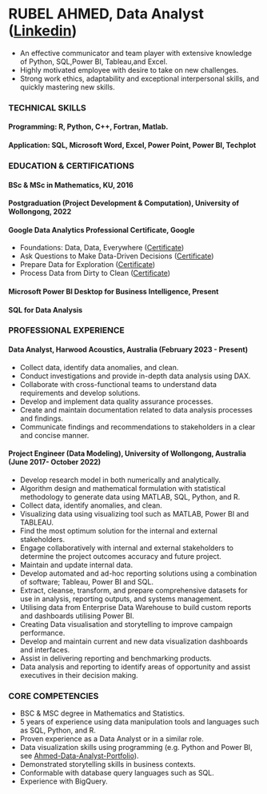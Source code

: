 #                                                                                  RUBEL AHMED, Data Analyst ([Linkedin](https://www.linkedin.com/in/rubel-ahmed-931040149/))
- An effective communicator and team player with extensive knowledge of Python, SQL,Power BI, Tableau,and Excel.
- Highly motivated employee with desire to take on new challenges.
- Strong work ethics, adaptability and exceptional interpersonal skills, and quickly mastering new skills.

### TECHNICAL SKILLS
#### Programming: R, Python, C++, Fortran, Matlab.     
#### Application: SQL, Microsoft Word, Excel, Power Point, Power BI, Techplot

### EDUCATION & CERTIFICATIONS
#### BSc & MSc in Mathematics, KU, 2016
#### Postgraduation (Project Development & Computation), University of Wollongong, 2022
#### Google Data Analytics Professional Certificate, Google
- Foundations: Data, Data, Everywhere ([Certificate](https://www.coursera.org/account/accomplishments/verify/J78H6EQ2BCMU))
- Ask Questions to Make Data-Driven Decisions ([Certificate](https://www.coursera.org/account/accomplishments/verify/JTK8U69ULLMY))
- Prepare Data for Exploration ([Certificate](https://www.coursera.org/account/accomplishments/verify/ZYJ7N7MGBJDL))
- Process Data from Dirty to Clean ([Certificate](https://www.coursera.org/account/accomplishments/verify/4LDQZXZZD5SR))
#### Microsoft Power BI Desktop for Business Intelligence, Present
#### SQL for Data Analysis

### PROFESSIONAL EXPERIENCE
#### Data Analyst, Harwood Acoustics, Australia (February 2023 - Present)
- Collect data, identify data anomalies, and clean.
- Conduct investigations and provide in-depth data analysis using DAX.
- Collaborate with cross-functional teams to understand data requirements and develop solutions.
- Develop and implement data quality assurance processes.
- Create and maintain documentation related to data analysis processes and findings.
- Communicate findings and recommendations to stakeholders in a clear and concise manner.

#### Project Engineer (Data Modeling), University of Wollongong, Australia (June 2017- October 2022)
- Develop research model in both numerically and analytically.
- Algorithm design and mathematical formulation with statistical methodology to generate data using MATLAB, SQL, Python, and R.
- Collect data, identify anomalies, and clean.
- Visualizing data using visualizing tool such as MATLAB, Power BI and TABLEAU.
- Find the most optimum solution for the internal and external stakeholders.
- Engage collaboratively with internal and external stakeholders to determine the project outcomes accuracy and future project.
- Maintain and update internal data.
- Develop automated and ad-hoc reporting solutions using a combination of software; Tableau, Power BI and SQL.
- Extract, cleanse, transform, and prepare comprehensive datasets for use in analysis, reporting outputs, and systems management.
- Utilising data from Enterprise Data Warehouse to build custom reports and dashboards utilising Power BI.
- Creating Data visualisation and storytelling to improve campaign performance.
- Develop and maintain current and new data visualization dashboards and interfaces.
- Assist in delivering reporting and benchmarking products.
- Data analysis and reporting to identify areas of opportunity and assist executives in their decision making.

### CORE COMPETENCIES
- BSC & MSC degree in Mathematics and Statistics.
- 5 years of experience using data manipulation tools and languages such as SQL, Python, and R. 
- Proven experience as a Data Analyst or in a similar role.
- Data visualization skills using programming (e.g. Python and Power BI, see [Ahmed-Data-Analyst-Portfolio](https://ra972.github.io/Ahmed-Data-Analyst-Portfolio/ )).
- Demonstrated storytelling skills in business contexts.
- Conformable with database query languages such as SQL.
- Experience with BigQuery.

